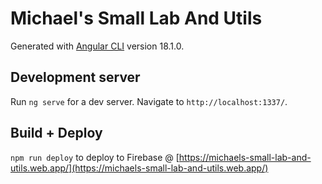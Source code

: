 # Michael's Small Lab And Utils

Generated with [Angular CLI](https://github.com/angular/angular-cli) version 18.1.0.

## Development server

Run `ng serve` for a dev server. Navigate to `http://localhost:1337/`.

## Build + Deploy

`npm run deploy` to deploy to Firebase @ [https://michaels-small-lab-and-utils.web.app/](https://michaels-small-lab-and-utils.web.app/)
